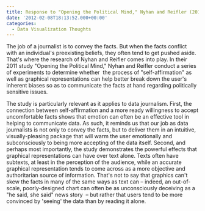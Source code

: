 ```yaml
---
title: Response to "Opening the Political Mind," Nyhan and Reifler (2011)
date: '2012-02-08T18:13:52.000+00:00'
categories:
  - Data Visualization Thoughts
---
```


The job of a journalist is to convey the facts. But when the facts conflict with an individual's preexisting beliefs, they often tend to get pushed aside. That's where the research of Nyhan and Reifler comes into play. In their 2011 study "Opening the Political Mind," Nyhan and Reifler conduct a series of experiments to determine whether  the process of "self-affirmation" as well as graphical representations can help better break down the user's inherent biases so as to communicate the facts at hand regarding politically sensitive issues.

The study is particularly relevant as it applies to data journalism. First, the connection between self-affirmation and a more ready willingness to accept uncomfortable facts shows that emotion can often be an effective tool in helping to communicate data. As such, it reminds us that our job as data journalists is not only to convey the facts, but to deliver them in an intuitive, visually-pleasing package that will warm the user emotionally and subconsciously to being more accepting of the data itself. Second, and perhaps most importantly, the study demonstrates the powerful effects that graphical representations can have over text alone. Texts often have subtexts, at least in the perception of the audience, while an accurate graphical representation tends to come across as a more objective and authoritarian source of information. That's not to say that graphics can't skew the facts in many of the same ways as text can – indeed, an out-of-scale, poorly-designed chart can often be as unconsciously deceiving as a "he said, she said" news story  – but rather that users tend to be more convinced by 'seeing' the data than by reading it alone.

